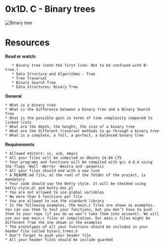 # **0x1D. C - Binary trees**

![Binary tree](https://upload.wikimedia.org/wikipedia/commons/thumb/6/67/Sorted_binary_tree.svg/1280px-Sorted_binary_tree.svg.png)

# **Resources**

**Read or watch:**

       * Binary tree (note the first line: Not to be confused with B-tree.)
       * Data Structure and Algorithms - Tree
       * Tree Traversal
       * Binary Search Tree
       * Data structures: Binary Tree

**General**

	* What is a binary tree
	* What is the difference between a binary tree and a Binary Search Tree
	* What is the possible gain in terms of time complexity compared to linked lists
	* What are the depth, the height, the size of a binary tree
	* What are the different traversal methods to go through a binary tree
	* What is a complete, a full, a perfect, a balanced binary tree

**Requirements**

	* Allowed editors: vi, vim, emacs
	* All your files will be compiled on Ubuntu 14.04 LTS
	* Your programs and functions will be compiled with gcc 4.8.4 using the flags -Wall -Werror -Wextra and -pedantic
	* All your files should end with a new line
	* A README.md file, at the root of the folder of the project, is mandatory
	* Your code should use the Betty style. It will be checked using betty-style.pl and betty-doc.pl
	* You are not allowed to use global variables
	* No more than 5 functions per file
	* You are allowed to use the standard library
	* In the following examples, the main.c files are shown as examples. You can use them to test your functions, but you don’t have to push them to your repo (if you do we won’t take them into account). We will use our own main.c files at compilation. Our main.c files might be different from the one shown in the examples
	* The prototypes of all your functions should be included in your header file called binary_trees.h
	* Don’t forget to push your header file
	* All your header files should be include guarded
